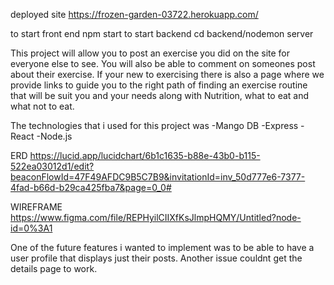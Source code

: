 deployed site
https://frozen-garden-03722.herokuapp.com/

to start front end npm start
to start backend cd backend/nodemon server

This project will allow you to post an exercise you did on the site for everyone else to see. You will also be able to comment on someones post about their exercise. If your new to exercising there is also a page where we provide links to guide you to the right path of finding an exercise routine that will be suit you and your needs along with Nutrition, what to eat and what not to eat.

The technologies that i used for this project was
    -Mango DB
    -Express
    -React
    -Node.js

ERD
https://lucid.app/lucidchart/6b1c1635-b88e-43b0-b115-522ea03012d1/edit?beaconFlowId=47F49AFDC9B5C7B9&invitationId=inv_50d777e6-7377-4fad-b66d-b29ca425fba7&page=0_0#

WIREFRAME
https://www.figma.com/file/REPHyilCIIXfKsJlmpHQMY/Untitled?node-id=0%3A1


One of the future features i wanted to implement was to be able to have a user profile that displays just their posts.
Another issue couldnt get the details page to work.